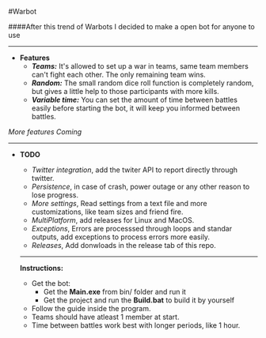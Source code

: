 #Warbot

####After this trend of Warbots I decided to make a open bot for anyone to use

  * * *
  * **Features**
    * _**Teams:**_ It's allowed to set up a war in teams, same team members can't fight each other. The only remaining team wins.
    * _**Random:**_ The small random dice roll function is completely random, but gives a little help to those participants with more kills.
    * _**Variable time:**_ You can set the amount of time between battles easily before starting the bot, it will keep you informed between battles.
  
  _More features Coming_

* * *
* **TODO**
  * _Twitter integration_, add the twiter API to report directly through twitter.
  * _Persistence_, in case of crash, power outage or any other reason to lose progress.
  * _More settings_, Read settings from a text file and more customizations, like team sizes and friend fire.
  * _MultiPlatform_, add releases for Linux and MacOS.
  * _Exceptions_, Errors are processsed through loops and standar outputs, add exceptions to process errors more easily.
  * _Releases_, Add donwloads in the release tab of this repo.
  
  * * *
  
  **Instructions:**
  - Get the bot:
      - Get the **Main.exe** from bin/ folder and run it
      - Get the project and run the **Build.bat** to build it by yourself
  - Follow the guide inside the program.
  - Teams should have atleast 1 member at start.
  - Time between battles work best with longer periods, like 1 hour.
